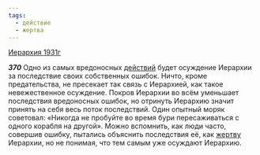 ```yaml
---
tags:
  - действие
  - жертва
---
```


[Иерархия 1931г](https://127.0.0.1:4002/agni/1931)

___370___
Одно из самых вредоносных [действий](../../../tags/#действие) будет осуждение Иерархии за последствие своих собственных ошибок. Ничто, кроме предательства, не пресекает так связь с Иерархией, как такое невежественное осуждение. Покров Иерархии во всём уменьшает последствия вредоносных ошибок, но отринуть Иерархию значит принять на себя весь поток последствий. Один опытный моряк советовал: «Никогда не пробуйте во время бури пересаживаться с одного корабля на другой». Можно вспомнить, как люди часто, совершив ошибку, пытались объяснить последствия её, как [жертву](../../../tags/#жертва) Иерархии, но не понимая, что тем самым уже осуждают Иерархию.   


